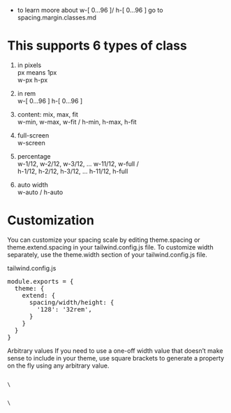 * to learn moore about w-[ 0...96 ]/ h-[ 0...96 ]  go to spacing.margin.classes.md

<h1> This supports 6 types of class </h1>

1) in pixels <br>
px means 1px <br>
w-px h-px 

2) in rem <br>
w-[ 0...96 ] h-[ 0...96 ] 

3) content: mix, max, fit <br>
w-min, w-max, w-fit / h-min, h-max, h-fit

4) full-screen <br>
w-screen

5) percentage <br>
w-1/12, w-2/12, w-3/12,  ... w-11/12, w-full / <br>
h-1/12, h-2/12, h-3/12,  ... h-11/12, h-full   

6) auto width <br>
w-auto / h-auto

<h1> Customization </h1>

You can customize your spacing scale by editing theme.spacing or theme.extend.spacing in your tailwind.config.js file.
To customize width separately, use the theme.width section of your tailwind.config.js file.

tailwind.config.js
<pre>
module.exports = {
  theme: {
    extend: {
      spacing/width/height: {
        '128': '32rem',
      }
    }
  }
}
</pre>

Arbitrary values
If you need to use a one-off width value that doesn’t make sense to include in your theme, use square brackets to generate a property on the fly using any arbitrary value.

<code>
\<div class="w-[32rem]">
  <!-- ... -->
\</div>
</code>

